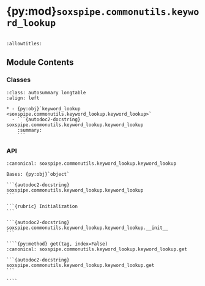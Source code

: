 # {py:mod}`soxspipe.commonutils.keyword_lookup`

```{py:module} soxspipe.commonutils.keyword_lookup
```

```{autodoc2-docstring} soxspipe.commonutils.keyword_lookup
:allowtitles:
```

## Module Contents

### Classes

````{list-table}
:class: autosummary longtable
:align: left

* - {py:obj}`keyword_lookup <soxspipe.commonutils.keyword_lookup.keyword_lookup>`
  - ```{autodoc2-docstring} soxspipe.commonutils.keyword_lookup.keyword_lookup
    :summary:
    ```
````

### API

`````{py:class} keyword_lookup(log, instrument=False, settings=False)
:canonical: soxspipe.commonutils.keyword_lookup.keyword_lookup

Bases: {py:obj}`object`

```{autodoc2-docstring} soxspipe.commonutils.keyword_lookup.keyword_lookup
```

```{rubric} Initialization
```

```{autodoc2-docstring} soxspipe.commonutils.keyword_lookup.keyword_lookup.__init__
```

````{py:method} get(tag, index=False)
:canonical: soxspipe.commonutils.keyword_lookup.keyword_lookup.get

```{autodoc2-docstring} soxspipe.commonutils.keyword_lookup.keyword_lookup.get
```

````

`````
